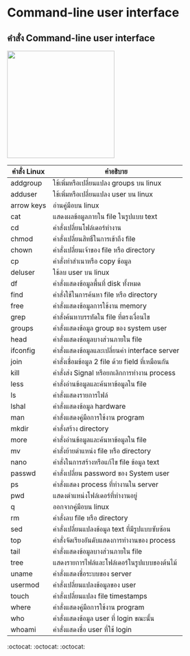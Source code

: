 # Command-line user interface
## คำสั่ง Command-line user interface
<img src="https://camo.githubusercontent.com/ef816bf9a3b2f51e4199e98b438915708da0799f/68747470733a2f2f662e636c6f75642e6769746875622e636f6d2f6173736574732f3535363236382f3430353039362f37393763636361362d613962332d313165322d386437302d3035336562323034306630342e706e67" width="250">

คำสั่ง Linux | คำอธิบาย
---------- | --------
addgroup   | ใช้เพิ่มหรือเปลี่ยนแปลง groups บน linux 
adduser    | ใช้เพิ่มหรือเปลี่ยนแปลง user บน linux
arrow keys | อ่านคู่มือบน linux
cat        | แสดงผลข้อมูลภายใน file ในรูปแบบ text
cd         | คำสั่งเปลี่ยนโฟล์เดอร์ทำงาน
chmod      | คำสั่งเปลี่ยนสิทธิ์ในการเข้าถึง file
chown      | คำสั่งเปลี่ยนเจ้าของ file หรือ directory
cp         | คำสั่งทำสำเนาหรือ copy ข้อมูล
deluser    | ใช้ลบ user บน linux
df         | คำสั่งแสดงข้อมูลพื้นที่ disk ทั้งหมด
find       | คำสั่งใช้ในการค้นหา file หรือ directory
free       | คำสั่งแสดงข้อมูลการใช้งาน memory
grep       | คำสั่งค้นหาบรรทัดใน file ที่ตรงเงื่อนไข
groups     | คำสั่งแสดงข้อมูล group ของ system user
head       | คำสั่งแสดงข้อมูลบางส่วนภายใน file
ifconfig   | คำสั่งแสดงข้อมูลและเปลี่ยนค่า interface server
join       | คำสั่งเชื่อมข้อมูล 2 file ด้วย field ที่เหมือนกัน
kill       | คำสั่งส่ง Signal หรือยกเลิกการทำงาน process
less       | คำสั่งอ่านข้อมูลและค้นหาข้อมูลใน file
ls         | คำสั่งแสดงรายการไฟล์
lshal      | คำสั่งแสดงข้อมูล hardware
man        | คำสั่งแสดงคู่มือการใช้งาน program
mkdir      | คำสั่งสร้าง directory
more       | คำสั่งอ่านข้อมูลและค้นหาข้อมูลใน file
mv         | คำสั่งย้ายตำแหน่ง file หรือ directory
nano       | คำสั่งในการสร้างหรือแก้ไข file ข้อมูล text
passwd     | คำสั่งเปลี่ยน password ของ System user
ps         | คำสั่งแสดง process ที่ทำงานใน server
pwd        | แสดงตำแหน่งโฟล์เดอร์ที่ทำงานอยู่
q          | ออกจากคู่มือบน linux
rm         | คำสั่งลบ file หรือ directory
sed        | คำสั่งเปลี่ยนแปลงข้อมูล text ที่มีรูปแบบซับซ้อน
top        | คำสั่งจัดเรียงอันดับแสดงการทำงานของ process
tail       | คำสั่งแสดงข้อมูลบางส่วนภายใน file
tree       | แสดงรายการไฟล์และโฟล์เดอร์ในรูปแบบของต้นไม้
uname      | คำสั่งแสดงชื่อระบบของ server
usermod    | คำสั่งเปลี่ยนแปลงข้อมูลของ user
touch	     | คำสั่งเปลี่ยนแปลง file timestamps
where      | คำสั่งแสดงคู่มือการใช้งาน program
who        | คำสั่งแสดงข้อมูล user ที่ login ขณะนั้น
whoami     | คำสั่งแสดงชื่อ user ที่ใช้ login


:octocat: :octocat: :octocat:



